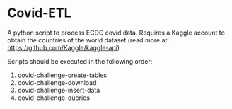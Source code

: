 # Covid-ETL
A python script to process ECDC covid data. Requires a Kaggle account to obtain the countries of the world dataset (read more at: https://github.com/Kaggle/kaggle-api)

Scripts should be executed in the following order:
1. covid-challenge-create-tables
2. covid-challenge-download
3. covid-challenge-insert-data
4. covid-challenge-queries

